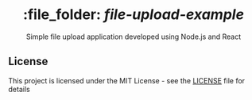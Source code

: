 <div align="center">
  <h1>
   :file_folder: <i>file-upload-example</i>
  </h1>

  <p>
    Simple file upload application developed using Node.js and React
  </p>
</div>

## License

This project is licensed under the MIT License - see the [LICENSE](LICENSE) file for details
